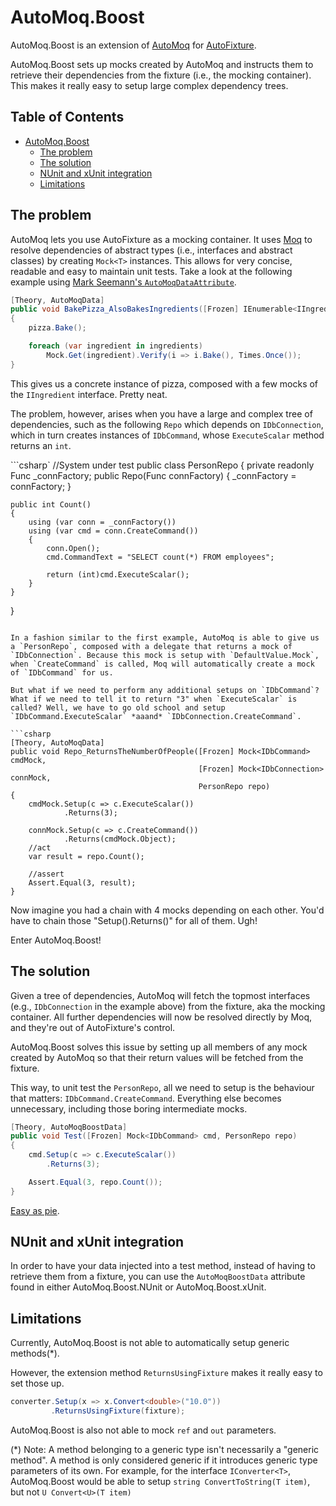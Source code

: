 # AutoMoq.Boost

AutoMoq.Boost is an extension of [AutoMoq][1] for [AutoFixture][2].

AutoMoq.Boost sets up mocks created by AutoMoq and instructs them to retrieve their dependencies from the fixture (i.e., the mocking container).
This makes it really easy to setup large complex dependency trees.

## Table of Contents

- [AutoMoq.Boost](#user-content-automoqboost)
	- [The problem](#user-content-the-problem)
	- [The solution](#user-content-the-solution)
	- [NUnit and xUnit integration](#user-content-nunit-and-xunit-integration)
	- [Limitations](#user-content-limitations)

## The problem

AutoMoq lets you use AutoFixture as a mocking container. It uses [Moq][3] to resolve dependencies of abstract types (i.e., interfaces and abstract classes) by creating `Mock<T>` instances. This allows for very concise, readable and easy to maintain unit tests. Take a look at the following example using [Mark Seemann's `AutoMoqDataAttribute`][4].

```csharp
[Theory, AutoMoqData]
public void BakePizza_AlsoBakesIngredients([Frozen] IEnumerable<IIngredient> ingredients, Pizza pizza)
{
    pizza.Bake();

    foreach (var ingredient in ingredients)
        Mock.Get(ingredient).Verify(i => i.Bake(), Times.Once());
}
```

This gives us a concrete instance of pizza, composed with a few mocks of the `IIngredient` interface. Pretty neat.

The problem, however, arises when you have a large and complex tree of dependencies, such as the following `Repo` which depends on `IDbConnection`, which in turn creates instances of `IDbCommand`, whose `ExecuteScalar` method returns an `int`.


```csharp`
//System under test
public class PersonRepo
{
    private readonly Func<IDbConnection> _connFactory;
    public Repo(Func<IDbConnection> connFactory)
    {
        _connFactory = connFactory;
    }

    public int Count()
    {
        using (var conn = _connFactory())
        using (var cmd = conn.CreateCommand())
        {
            conn.Open();
            cmd.CommandText = "SELECT count(*) FROM employees";

            return (int)cmd.ExecuteScalar();
        }
    }
}
```

In a fashion similar to the first example, AutoMoq is able to give us a `PersonRepo`, composed with a delegate that returns a mock of `IDbConnection`. Because this mock is setup with `DefaultValue.Mock`, when `CreateCommand` is called, Moq will automatically create a mock of `IDbCommand` for us.

But what if we need to perform any additional setups on `IDbCommand`? What if we need to tell it to return "3" when `ExecuteScalar` is called? Well, we have to go old school and setup `IDbCommand.ExecuteScalar` *aaand* `IDbConnection.CreateCommand`. 

```csharp
[Theory, AutoMoqData]
public void Repo_ReturnsTheNumberOfPeople([Frozen] Mock<IDbCommand> cmdMock,
                                          [Frozen] Mock<IDbConnection> connMock,
                                          PersonRepo repo)
{
    cmdMock.Setup(c => c.ExecuteScalar())
            .Returns(3);

    connMock.Setup(c => c.CreateCommand())
            .Returns(cmdMock.Object);
    //act
    var result = repo.Count();

    //assert
    Assert.Equal(3, result);
}
```

Now imagine you had a chain with 4 mocks depending on each other. You'd have to chain those "Setup().Returns()" for all of them. Ugh!

Enter AutoMoq.Boost!


## The solution

Given a tree of dependencies, AutoMoq will fetch the topmost interfaces (e.g., `IDbConnection` in the example above) from the fixture, aka the mocking container. All further dependencies will now be resolved directly by Moq, and they're out of AutoFixture's control.

AutoMoq.Boost solves this issue by setting up all members of any mock created by AutoMoq so that their return values will be fetched from the fixture.

This way, to unit test the `PersonRepo`, all we need to setup is the behaviour that matters: `IDbCommand.CreateCommand`. Everything else becomes unnecessary, including those boring intermediate mocks.

```csharp
[Theory, AutoMoqBoostData]
public void Test([Frozen] Mock<IDbCommand> cmd, PersonRepo repo)
{
    cmd.Setup(c => c.ExecuteScalar())
        .Returns(3);

    Assert.Equal(3, repo.Count());
}
```
[Easy as pie][5].


## NUnit and xUnit integration

In order to have your data injected into a test method, instead of having to retrieve them from a fixture, you can use the `AutoMoqBoostData` attribute found in either AutoMoq.Boost.NUnit or AutoMoq.Boost.xUnit.

## Limitations

Currently, AutoMoq.Boost is not able to automatically setup generic methods(*).

However, the extension method `ReturnsUsingFixture` makes it really easy to set those up.

```csharp
converter.Setup(x => x.Convert<double>("10.0"))
         .ReturnsUsingFixture(fixture);
```




AutoMoq.Boost is also not able to mock `ref` and `out` parameters.


(*) Note: A method belonging to a generic type isn't necessarily a "generic method". A method is only considered generic if it introduces generic type parameters of its own. For example, for the interface `IConverter<T>`, AutoMoq.Boost would be able to setup `string ConvertToString(T item)`, but not `U Convert<U>(T item)`


 [1]: http://blog.ploeh.dk/2010/08/19/AutoFixtureasanauto-mockingcontainer/
 [2]: https://github.com/AutoFixture/AutoFixture
 [3]: https://github.com/Moq/moq4
 [4]: http://blog.ploeh.dk/2010/10/08/AutoDataTheorieswithAutoFixture/
 [5]: http://i.imgur.com/V8UVhWI.jpg
 
